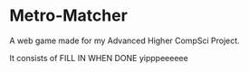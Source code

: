 # Metro-Matcher

A web game made for my Advanced Higher CompSci Project. 

It consists of FILL IN WHEN DONE yipppeeeeee
